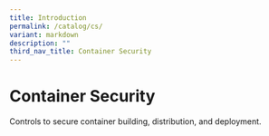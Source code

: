 ```yaml
---
title: Introduction
permalink: /catalog/cs/
variant: markdown
description: ""
third_nav_title: Container Security
---
```

# Container Security

Controls to secure container building, distribution, and deployment.
